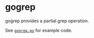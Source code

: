 # gogrep

gogrep provides a partial grep operation.

See [`gogrep.go`](cmd/gogrep/gogrep.go) for example code.
